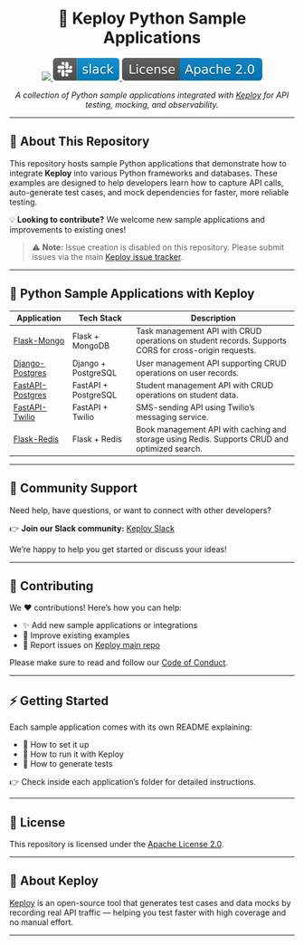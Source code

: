 <h1 align="center">🚀 Keploy Python Sample Applications</h1>

<p align="center">
  <a href="CODE_OF_CONDUCT.md" alt="Contributions Welcome">
    <img src="https://img.shields.io/badge/Contributions-Welcome-brightgreen?logo=github" />
  </a>
  <a href="https://join.slack.com/t/keploy/shared_invite/zt-357qqm9b5-PbZRVu3Yt2rJIa6ofrwWNg" alt="Slack Community">
    <img src=".github/slack.svg" />
  </a>
  <a href="https://opensource.org/licenses/Apache-2.0" alt="License: Apache 2.0">
    <img src=".github/License-Apache_2.0-blue.svg" />
  </a>
</p>

<p align="center">
  <em>A collection of Python sample applications integrated with <a href="https://keploy.io">Keploy</a> for API testing, mocking, and observability.</em>
</p>

---

## 📌 About This Repository

This repository hosts sample Python applications that demonstrate how to integrate **Keploy** into various Python frameworks and databases. These examples are designed to help developers learn how to capture API calls, auto-generate test cases, and mock dependencies for faster, more reliable testing.

💡 **Looking to contribute?** We welcome new sample applications and improvements to existing ones!

> ⚠️ **Note:** Issue creation is disabled on this repository. Please submit issues via the main [Keploy issue tracker](https://github.com/keploy/keploy/issues/new/choose).

---

## 🐍 Python Sample Applications with Keploy

| Application | Tech Stack | Description |
|-------------|------------|-------------|
| [Flask-Mongo](https://github.com/keploy/samples-python/tree/main/flask-mongo) | Flask + MongoDB | Task management API with CRUD operations on student records. Supports CORS for cross-origin requests. |
| [Django-Postgres](https://github.com/keploy/samples-python/tree/main/django-postgres) | Django + PostgreSQL | User management API supporting CRUD operations on user records. |
| [FastAPI-Postgres](https://github.com/keploy/samples-python/tree/main/fastapi-postgres) | FastAPI + PostgreSQL | Student management API with CRUD operations on student data. |
| [FastAPI-Twilio](https://github.com/keploy/samples-python/tree/main/fastapi-twilio) | FastAPI + Twilio | SMS-sending API using Twilio’s messaging service. |
| [Flask-Redis](https://github.com/keploy/samples-python/tree/main/flask-redis) | Flask + Redis | Book management API with caching and storage using Redis. Supports CRUD and optimized search. |

---

## 💬 Community Support

Need help, have questions, or want to connect with other developers?

👉 **Join our Slack community:** [Keploy Slack](https://join.slack.com/t/keploy/shared_invite/zt-357qqm9b5-PbZRVu3Yt2rJIa6ofrwWNg)

We’re happy to help you get started or discuss your ideas!

---

## 🤝 Contributing

We ❤️ contributions! Here’s how you can help:

- ✨ Add new sample applications or integrations
- 📝 Improve existing examples
- 🐛 Report issues on [Keploy main repo](https://github.com/keploy/keploy/issues/new/choose)

Please make sure to read and follow our [Code of Conduct](CODE_OF_CONDUCT.md).

---

## ⚡ Getting Started

Each sample application comes with its own README explaining:

- 🔹 How to set it up
- 🔹 How to run it with Keploy
- 🔹 How to generate tests

👉 Check inside each application’s folder for detailed instructions.

---

## 📄 License

This repository is licensed under the [Apache License 2.0](https://opensource.org/licenses/Apache-2.0).

---

## 🌟 About Keploy

[Keploy](https://keploy.io) is an open-source tool that generates test cases and data mocks by recording real API traffic — helping you test faster with high coverage and no manual effort.

---

